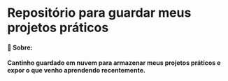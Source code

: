 
# Repositório para guardar meus projetos práticos



#### 🚀 Sobre:

**Cantinho guardado em nuvem para armazenar meus projetos práticos e expor o que venho aprendendo recentemente.**
